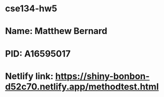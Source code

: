 # cse134-hw5
# Name: Matthew Bernard
# PID: A16595017
# Netlify link: https://shiny-bonbon-d52c70.netlify.app/methodtest.html
